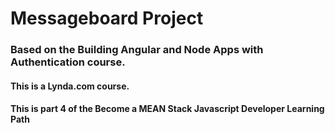 # Messageboard Project

### Based on the Building Angular and Node Apps with Authentication course.
#### This is a Lynda.com course.
#### This is part 4 of the Become a MEAN Stack Javascript Developer Learning Path

